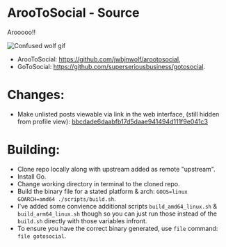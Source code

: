 # ArooToSocial - Source

Arooooo!!

![Confused wolf gif](https://github.com/jwbjnwolf/arootosocial/assets/59905825/f763c01e-0f7c-4dfd-82c9-44bb7ec649fd)

- ArooToSocial: https://github.com/jwbjnwolf/arootosocial,
- GoToSocial: https://github.com/superseriousbusiness/gotosocial.

# Changes:
- Make unlisted posts viewable via link in the web interface, (still hidden from profile view): [bbcdade6daabfb17d5daae941494d111f9e041c3](https://github.com/jwbjnwolf/arootosocial-src/commit/bbcdade6daabfb17d5daae941494d111f9e041c3)

# Building:
- Clone repo locally along with upstream added as remote "upstream".
- Install Go.
- Change working directory in terminal to the cloned repo.
- Build the binary file for a stated platform & arch: `GOOS=linux GOARCH=amd64 ./scripts/build.sh`.
- I've added some convience additional scripts `build_amd64_linux.sh` & `build_arm64_linux.sh` though so you can just run those instead of the `build.sh` directly with those variables infront.
- To ensure you have the correct binary generated, use `file` command: `file gotosocial`.